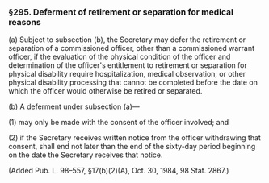 ### §295. Deferment of retirement or separation for medical reasons ###

(a) Subject to subsection (b), the Secretary may defer the retirement or separation of a commissioned officer, other than a commissioned warrant officer, if the evaluation of the physical condition of the officer and determination of the officer's entitlement to retirement or separation for physical disability require hospitalization, medical observation, or other physical disability processing that cannot be completed before the date on which the officer would otherwise be retired or separated.

(b) A deferment under subsection (a)—

(1) may only be made with the consent of the officer involved; and

(2) if the Secretary receives written notice from the officer withdrawing that consent, shall end not later than the end of the sixty-day period beginning on the date the Secretary receives that notice.

(Added Pub. L. 98–557, §17(b)(2)(A), Oct. 30, 1984, 98 Stat. 2867.)